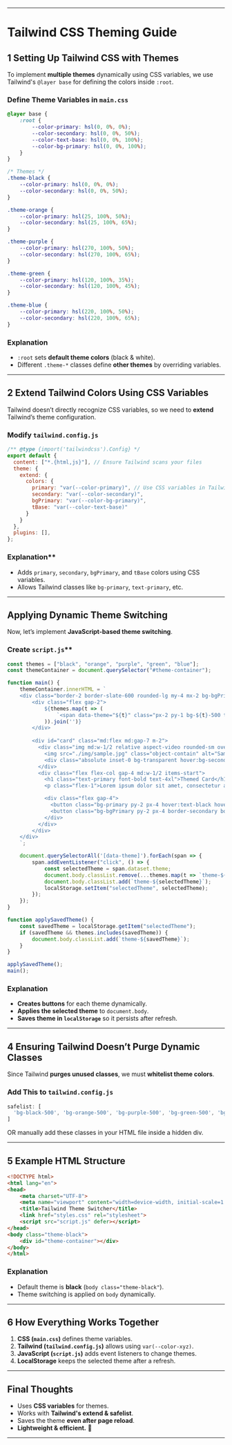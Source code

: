 
---

# **Tailwind CSS Theming Guide**

## **1️ Setting Up Tailwind CSS with Themes**
To implement **multiple themes** dynamically using CSS variables, we use Tailwind's `@layer base` for defining the colors inside `:root`.

### **Define Theme Variables in `main.css`**
```css
@layer base {
    :root {
        --color-primary: hsl(0, 0%, 0%);
        --color-secondary: hsl(0, 0%, 50%);
        --color-text-base: hsl(0, 0%, 100%);
        --color-bg-primary: hsl(0, 0%, 100%);
    }
}

/* Themes */
.theme-black {
    --color-primary: hsl(0, 0%, 0%);
    --color-secondary: hsl(0, 0%, 50%);
}

.theme-orange {
    --color-primary: hsl(25, 100%, 50%);
    --color-secondary: hsl(25, 100%, 65%);
}

.theme-purple {
    --color-primary: hsl(270, 100%, 50%);
    --color-secondary: hsl(270, 100%, 65%);
}

.theme-green {
    --color-primary: hsl(120, 100%, 35%);
    --color-secondary: hsl(120, 100%, 45%);
}

.theme-blue {
    --color-primary: hsl(220, 100%, 50%);
    --color-secondary: hsl(220, 100%, 65%);
}
```

### **Explanation**
- `:root` sets **default theme colors** (black & white).
- Different `.theme-*` classes define **other themes** by overriding variables.

---

## **2️ Extend Tailwind Colors Using CSS Variables**
Tailwind doesn’t directly recognize CSS variables, so we need to **extend** Tailwind’s theme configuration.

### **Modify `tailwind.config.js`**
```js
/** @type {import('tailwindcss').Config} */
export default {
  content: ["*.{html,js}"], // Ensure Tailwind scans your files
  theme: {
    extend: {
      colors: {
        primary: "var(--color-primary)", // Use CSS variables in Tailwind
        secondary: "var(--color-secondary)",
        bgPrimary: "var(--color-bg-primary)",
        tBase: "var(--color-text-base)"
      }
    }
  },
  plugins: [],
};
```

### Explanation**
- Adds `primary`, `secondary`, `bgPrimary`, and `tBase` colors using CSS variables.
- Allows Tailwind classes like `bg-primary`, `text-primary`, etc.

---

## **Applying Dynamic Theme Switching**
Now, let’s implement **JavaScript-based theme switching**.

### Create `script.js`**
```js
const themes = ["black", "orange", "purple", "green", "blue"];
const themeContainer = document.querySelector("#theme-container");

function main() {
    themeContainer.innerHTML = `
    <div class="border-2 border-slate-600 rounded-lg my-4 mx-2 bg-bgPrimary p-4">
        <div class="flex gap-2">
            ${themes.map(t => (
                `<span data-theme="${t}" class="px-2 py-1 bg-${t}-500 text-black cursor-pointer rounded">${t}</span>`
            )).join('')}
        </div>
        
        <div id="card" class="md:flex md:gap-7 m-2">
          <div class="img md:w-1/2 relative aspect-video rounded-sm overflow-hidden">
            <img src="./img/sample.jpg" class="object-contain" alt="Sample Image">
            <div class="absolute inset-0 bg-transparent hover:bg-secondary opacity-50"></div>
          </div>
          <div class="flex flex-col gap-4 md:w-1/2 items-start">
            <h1 class="text-primary font-bold text-4xl">Themed Card</h1>
            <p class="flex-1">Lorem ipsum dolor sit amet, consectetur adipiscing elit...</p>

            <div class="flex gap-4">
              <button class="bg-primary py-2 px-4 hover:text-black hover:bg-secondary text-tBase font-medium">Buy now</button>
              <button class="bg-bgPrimary py-2 px-4 border-secondary border-2 hover:border-primary font-medium">Explore</button>
            </div>
          </div>
        </div>
    </div>
    `;

    document.querySelectorAll('[data-theme]').forEach(span => {
        span.addEventListener("click", () => {
            const selectedTheme = span.dataset.theme;
            document.body.classList.remove(...themes.map(t => `theme-${t}`));
            document.body.classList.add(`theme-${selectedTheme}`);
            localStorage.setItem("selectedTheme", selectedTheme);
        });
    });
}

function applySavedTheme() {
    const savedTheme = localStorage.getItem("selectedTheme");
    if (savedTheme && themes.includes(savedTheme)) {
        document.body.classList.add(`theme-${savedTheme}`);
    }
}

applySavedTheme();
main();
```

### **Explanation**
- **Creates buttons** for each theme dynamically.
- **Applies the selected theme** to `document.body`.
- **Saves theme in `localStorage`** so it persists after refresh.

---

## **4️ Ensuring Tailwind Doesn’t Purge Dynamic Classes**
Since Tailwind **purges unused classes**, we must **whitelist theme colors**.

### **Add This to `tailwind.config.js`**
```js
safelist: [
  'bg-black-500', 'bg-orange-500', 'bg-purple-500', 'bg-green-500', 'bg-blue-500'
]
```
OR manually add these classes in your HTML file inside a hidden div.

---

## **5️ Example HTML Structure**
```html
<!DOCTYPE html>
<html lang="en">
<head>
    <meta charset="UTF-8">
    <meta name="viewport" content="width=device-width, initial-scale=1.0">
    <title>Tailwind Theme Switcher</title>
    <link href="styles.css" rel="stylesheet">
    <script src="script.js" defer></script>
</head>
<body class="theme-black">
    <div id="theme-container"></div>
</body>
</html>
```
### **Explanation**
- Default theme is **black** (`body class="theme-black"`).
- Theme switching is applied on `body` dynamically.

---

## **6️ How Everything Works Together**
1. **CSS (`main.css`)** defines theme variables.
2. **Tailwind (`tailwind.config.js`)** allows using `var(--color-xyz)`.
3. **JavaScript (`script.js`)** adds event listeners to change themes.
4. **LocalStorage** keeps the selected theme after a refresh.

---

## **Final Thoughts**
- Uses **CSS variables** for themes.  
- Works with **Tailwind's extend & safelist**.  
- Saves the theme **even after page reload**.  
- **Lightweight & efficient.** 🚀  

---
